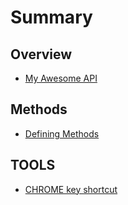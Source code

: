 # Summary

## Overview

* [My Awesome API](README.md)

## Methods

* [Defining Methods](methods.md)

## TOOLS

* [CHROME key shortcut](tools/chrome_shortcut.md)